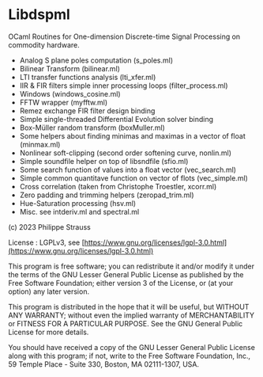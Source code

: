 # Libdspml

OCaml Routines for One-dimension Discrete-time Signal Processing on commodity hardware.

- Analog S plane poles computation (s_poles.ml)
- Bilinear Transform (bilinear.ml)
- LTI transfer functions analysis (lti_xfer.ml)
- IIR & FIR filters simple inner processing loops (filter_process.ml)
- Windows (windows_cosine.ml)
- FFTW wrapper (myfftw.ml)
- Remez exchange FIR filter design binding
- Simple single-threaded Differential Evolution solver binding
- Box-Müller random transform (boxMuller.ml)
- Some helpers about finding minimas and maximas in a vector of float (minmax.ml)
- Nonlinear soft-clipping (second order softening curve, nonlin.ml)
- Simple soundfile helper on top of libsndfile (sfio.ml)
- Some search function of values into a float vector (vec_search.ml)
- Simple common quantitave function on vector of flots (vec_simple.ml)
- Cross correlation (taken from Christophe Troestler, xcorr.ml)
- Zero padding and trimming helpers (zeropad_trim.ml)
- Hue-Saturation processing (hsv.ml)
- Misc. see intderiv.ml and spectral.ml

(c) 2023 Philippe Strauss <philippe at straussaudio dot ch>

License : LGPLv3, see [https://www.gnu.org/licenses/lgpl-3.0.html](https://www.gnu.org/licenses/lgpl-3.0.html)

This program is free software; you can redistribute it and/or
modify it under the terms of the GNU Lesser General Public License
as published by the Free Software Foundation; either version 3
of the License, or (at your option) any later version.

This program is distributed in the hope that it will be useful,
but WITHOUT ANY WARRANTY; without even the implied warranty of
MERCHANTABILITY or FITNESS FOR A PARTICULAR PURPOSE.  See the
GNU General Public License for more details.

You should have received a copy of the GNU Lesser General Public License
along with this program; if not, write to the Free Software
Foundation, Inc., 59 Temple Place - Suite 330, Boston, MA  02111-1307, USA.
